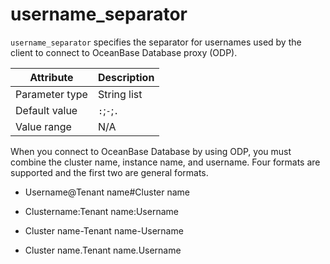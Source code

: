 # username_separator

`username_separator` specifies the separator for usernames used by the client to connect to OceanBase Database proxy (ODP).

| Attribute | Description |
|----------|---------|
| Parameter type | String list |
| Default value | `:`;`-`;`.` |
| Value range | N/A |

When you connect to OceanBase Database by using ODP, you must combine the cluster name, instance name, and username. Four formats are supported and the first two are general formats.

* Username@Tenant name#Cluster name

* Clustername:Tenant name:Username

* Cluster name-Tenant name-Username

* Cluster name.Tenant name.Username
